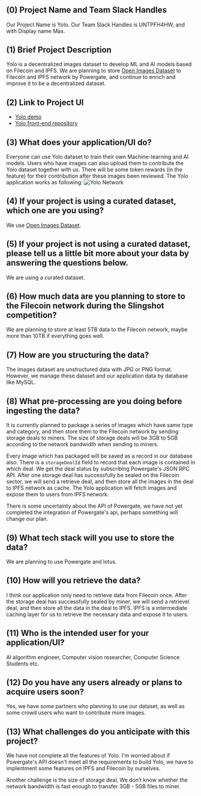 # <Project Name>

## (0) Project Name and Team Slack Handles
Our Project Name is Yolo.
Our Team Slack Handles is UNTPFH4HW, and with Display name Max.

## (1) Brief Project Description
Yolo is a decentralized images dataset to develop ML and AI models based on Filecoin and IPFS. We are planning to store [Open Images Dataset](https://storage.googleapis.com/openimages/web/index.html) to Filecoin and IPFS network by Powergate, and continue to enrich and improve it to be a decentralized dataset.

## (2) Link to Project UI
- [Yolo demo](https://yolo.coinsummer.io)
- [Yolo front-end repository](https://github.com/CoinSummer/yolo)

## (3) What does your application/UI do?
Everyone can use Yolo dataset to train their own Machine-learning and AI models. Users who have images can also upload them to contribute the Yolo dataset together with us. There will be some token rewards (in the feature) for their contribution after these images been reviewed. The Yolo application works as following:
![Yolo Network](https://raw.githubusercontent.com/CoinSummer/yolo/master/docs/yolo-network.png)

## (4) If your project is using a curated dataset, which one are you using?
We use [Open Images Dataset](https://storage.googleapis.com/openimages/web/index.html).

## (5) If your project is not using a curated dataset, please tell us a little bit more about your data by answering the questions below.
We are using a curated dataset.

## (6) How much data are you planning to store to the Filecoin network during the Slingshot competition?
We are planning to store at least 5TB data to the Filecoin network, maybe more than 10TB if everything goes well.

## (7) How are you structuring the data?
The images dataset are unstructured data with JPG or PNG format. However, we manage these dataset and our application data by database like MySQL.

## (8) What pre-processing are you doing before ingesting the data?
It is currently planned to package a series of images which have same type and category, and then store them to the Filecoin network by sending storage deals to miners. The size of storage deals will be 3GB to 5GB according to the network bandwidth when sending to miners.

Every image which has packaged will be saved as a record in our database also. There is a `storageDealId` field to record that each image is contained in which deal. We get the deal status by subscribing Powergate's JSON RPC API. After one storage deal has successfully be sealed on the Filecoin sector, we will send a retrieve deal, and then store all the images in the deal to IPFS network as cache. The Yolo application will fetch images and expose them to users from IPFS network.

There is some uncertainty about the API of Powergate, we have not yet completed the integration of Powergate's api, perhaps something will change our plan.

## (9)  What tech stack will you use to store the data?
We are planning to use Powergate and lotus.

## (10) How will you retrieve the data?
I think our application only need to retrieve data from Filecoin once. After the storage deal has successfully sealed by miner, we will send a retrievel deal, and then store all the data in the deal to IPFS. IPFS is a intermediate caching layer for us to retrieve the necessary data and expose it to users.

## (11) Who is the intended user for your application/UI?
AI algorithm engineer, Computer vision researcher, Computer Science Students etc.

## (12) Do you have any users already or plans to acquire users soon?
Yes, we have some partners who planning to use our dataset, as well as some crowd users who want to contribute more images.

## (13) What challenges do you anticipate with this project?
We have not complete all the features of Yolo. I'm worried about if Powergate's API doesn't meet all the requirements to build Yolo, we have to implentment some features on IPFS and Filecoin by ourselves.

Another challenge is the size of storage deal, We don’t know whether the network bandwidth is fast enough to transfer 3GB - 5GB files to miner.
